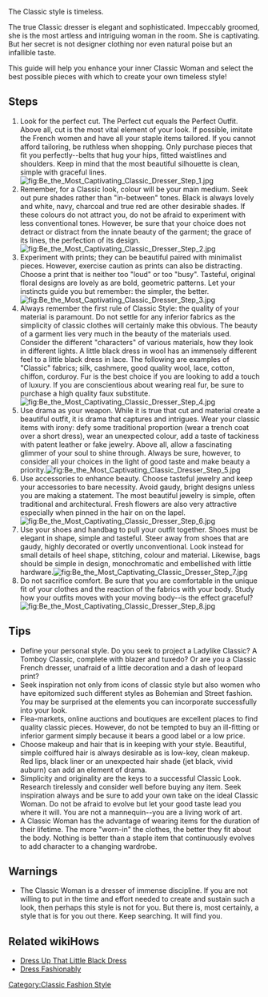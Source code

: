 The Classic style is timeless.

The true Classic dresser is elegant and sophisticated. Impeccably
groomed, she is the most artless and intriguing woman in the room. She
is captivating. But her secret is not designer clothing nor even natural
poise but an infallible taste.

This guide will help you enhance your inner Classic Woman and select the
best possible pieces with which to create your own timeless style!

## Steps

1.  Look for the perfect cut. The Perfect cut equals the Perfect Outfit.
    Above all, cut is the most vital element of your look. If possible,
    imitate the French women and have all your staple items tailored. If
    you cannot afford tailoring, be ruthless when shopping. Only
    purchase pieces that fit you perfectly--belts that hug your hips,
    fitted waistlines and shoulders. Keep in mind that the most
    beautiful silhouette is clean, simple with graceful
    lines.![](Be_the_Most_Captivating_Classic_Dresser_Step_1.jpg "fig:Be_the_Most_Captivating_Classic_Dresser_Step_1.jpg")
2.  Remember, for a Classic look, colour will be your main medium. Seek
    out pure shades rather than "in-between" tones. Black is always
    lovely and white, navy, charcoal and true red are other desirable
    shades. If these colours do not attract you, do not be afraid to
    experiment with less conventional tones. However, be sure that your
    choice does not detract or distract from the innate beauty of the
    garment; the grace of its lines, the perfection of its
    design.![](Be_the_Most_Captivating_Classic_Dresser_Step_2.jpg "fig:Be_the_Most_Captivating_Classic_Dresser_Step_2.jpg")
3.  Experiment with prints; they can be beautiful paired with minimalist
    pieces. However, exercise caution as prints can also be distracting.
    Choose a print that is neither too "loud" or too "busy". Tasteful,
    original floral designs are lovely as are bold, geometric patterns.
    Let your instincts guide you but remember: the simpler, the
    better.![](Be_the_Most_Captivating_Classic_Dresser_Step_3.jpg "fig:Be_the_Most_Captivating_Classic_Dresser_Step_3.jpg")
4.  Always remember the first rule of Classic Style: the quality of your
    material is paramount. Do not settle for any inferior fabrics as the
    simplicity of classic clothes will certainly make this obvious. The
    beauty of a garment lies very much in the beauty of the materials
    used. Consider the different "characters" of various materials, how
    they look in different lights. A little black dress in wool has an
    immensely different feel to a little black dress in lace. The
    following are examples of "Classic" fabrics; silk, cashmere, good
    quality wool, lace, cotton, chiffon, corduroy. Fur is the best
    choice if you are looking to add a touch of luxury. If you are
    conscientious about wearing real fur, be sure to purchase a high
    quality faux
    substitute.![](Be_the_Most_Captivating_Classic_Dresser_Step_4.jpg "fig:Be_the_Most_Captivating_Classic_Dresser_Step_4.jpg")
5.  Use drama as your weapon. While it is true that cut and material
    create a beautiful outfit, it is drama that captures and intrigues.
    Wear your classic items with irony: defy some traditional proportion
    (wear a trench coat over a short dress), wear an unexpected colour,
    add a taste of tackiness with patent leather or fake jewelry. Above
    all, allow a fascinating glimmer of your soul to shine through.
    Always be sure, however, to consider all your choices in the light
    of good taste and make beauty a
    priority.![](Be_the_Most_Captivating_Classic_Dresser_Step_5.jpg "fig:Be_the_Most_Captivating_Classic_Dresser_Step_5.jpg")
6.  Use accessories to enhance beauty. Choose tasteful jewelry and keep
    your accessories to bare necessity. Avoid gaudy, bright designs
    unless you are making a statement. The most beautiful jewelry is
    simple, often traditional and architectural. Fresh flowers are also
    very attractive especially when pinned in the hair on on the
    lapel.![](Be_the_Most_Captivating_Classic_Dresser_Step_6.jpg "fig:Be_the_Most_Captivating_Classic_Dresser_Step_6.jpg")
7.  Use your shoes and handbag to pull your outfit together. Shoes must
    be elegant in shape, simple and tasteful. Steer away from shoes that
    are gaudy, highly decorated or overtly unconventional. Look instead
    for small details of heel shape, stitching, colour and material.
    Likewise, bags should be simple in design, monochromatic and
    embellished with little
    hardware.![](Be_the_Most_Captivating_Classic_Dresser_Step_7.jpg "fig:Be_the_Most_Captivating_Classic_Dresser_Step_7.jpg")
8.  Do not sacrifice comfort. Be sure that you are comfortable in the
    unique fit of your clothes and the reaction of the fabrics with your
    body. Study how your outfits moves with your moving body--is the
    effect
    graceful?![](Be_the_Most_Captivating_Classic_Dresser_Step_8.jpg "fig:Be_the_Most_Captivating_Classic_Dresser_Step_8.jpg")

## Tips

-   Define your personal style. Do you seek to project a Ladylike
    Classic? A Tomboy Classic, complete with blazer and tuxedo? Or are
    you a Classic French dresser, unafraid of a little decoration and a
    dash of leopard print?
-   Seek inspiration not only from icons of classic style but also women
    who have epitomized such different styles as Bohemian and Street
    fashion. You may be surprised at the elements you can incorporate
    successfully into your look.
-   Flea-markets, online auctions and boutiques are excellent places to
    find quality classic pieces. However, do not be tempted to buy an
    ill-fitting or inferior garment simply because it bears a good label
    or a low price.
-   Choose makeup and hair that is in keeping with your style.
    Beautiful, simple coiffured hair is always desirable as is low-key,
    clean makeup. Red lips, black liner or an unexpected hair shade (jet
    black, vivid auburn) can add an element of drama.
-   Simplicity and originality are the keys to a successful Classic
    Look. Research tirelessly and consider well before buying any item.
    Seek inspiration always and be sure to add your own take on the
    ideal Classic Woman. Do not be afraid to evolve but let your good
    taste lead you where it will. You are not a mannequin--you are a
    living work of art.
-   A Classic Woman has the advantage of wearing items for the duration
    of their lifetime. The more "worn-in" the clothes, the better they
    fit about the body. Nothing is better than a staple item that
    continuously evolves to add character to a changing wardrobe.

## Warnings

-   The Classic Woman is a dresser of immense discipline. If you are not
    willing to put in the time and effort needed to create and sustain
    such a look, then perhaps this style is not for you. But there is,
    most certainly, a style that is for you out there. Keep searching.
    It will find you.

## Related wikiHows

-   [Dress Up That Little Black
    Dress](Dress_Up_That_Little_Black_Dress "wikilink")
-   [Dress Fashionably](Dress_Fashionably "wikilink")

[Category:Classic Fashion
Style](Category:Classic_Fashion_Style "wikilink")